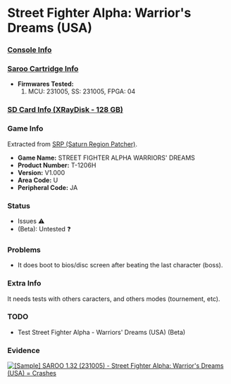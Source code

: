 # Street Fighter Alpha: Warrior's Dreams (USA)

### [Console Info](../../../../Info/Consoles/VA13/README.md)

### [Saroo Cartridge Info](../../../../Info/Cartridges/RetroGameParadiseStore/1.32F/README.md)

- <b>Firmwares Tested:</b>
  1. MCU: 231005, SS: 231005, FPGA: 04

### [SD Card Info (XRayDisk - 128 GB)](../../../../Info/SdCards/XRayDisk/128GB/fat32/README.md)

### Game Info

Extracted from [SRP (Saturn Region Patcher)](https://segaxtreme.net/resources/saturn-region-patcher.81/download).

- <b>Game Name:</b> STREET FIGHTER ALPHA WARRIORS' DREAMS
- <b>Product Number:</b> T-1206H
- <b>Version:</b> V1.000
- <b>Area Code:</b> U
- <b>Peripheral Code:</b> JA

### Status

- Issues :warning:
- (Beta): Untested :question:

### Problems

- It does boot to bios/disc screen after beating the last character (boss).

### Extra Info

It needs tests with others caracters, and others modes (tournement, etc).

### TODO

- Test Street Fighter Alpha - Warriors' Dreams (USA) (Beta)

### Evidence

[![[Sample] SAROO 1.32 (231005) - Street Fighter Alpha: Warrior's Dreams (USA) = Crashes](https://img.youtube.com/vi/09pgfvhe_fE/0.jpg)](https://www.youtube.com/watch?v=09pgfvhe_fE)

